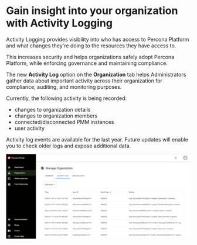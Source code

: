 
# Gain insight into your organization with Activity Logging

Activity Logging provides visibility into who has access to Percona Platform and what changes they're doing to the resources they have access to. 

This increases security and helps organizations safely adopt Percona Platform, while enforcing governance and maintaining compliance. 

The new **Activity Log** option on the **Organization** tab helps Administrators gather data about important activity across their organization for compliance, auditing, and monitoring purposes.

Currently, the following activity is being recorded:

- changes to organization details
- changes to organization members
- connected/disconnected PMM instances
- user activity

Activity log events are available for the last year. Future updates will enable you to check older logs and expose additional data.

![Activity Logging](../images/activity_logging_jan.png)

